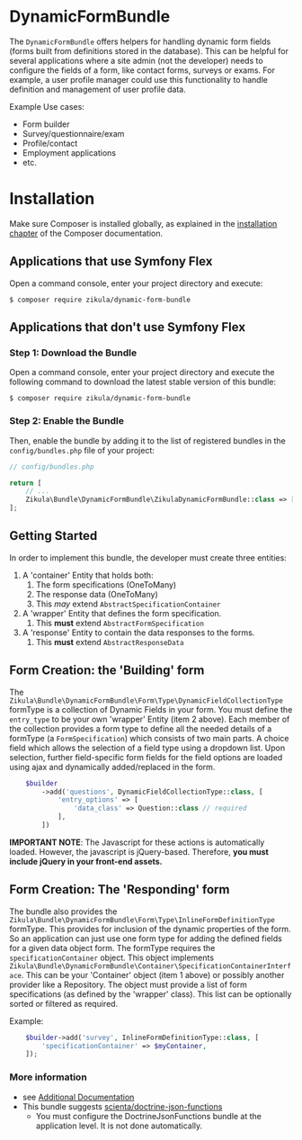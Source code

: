 DynamicFormBundle
=================

The `DynamicFormBundle` offers helpers for handling dynamic form fields (forms built from definitions stored in
the database). This can be helpful for several applications where a site admin (not the developer) needs to configure
the fields of a form, like contact forms, surveys or exams. For example, a user profile manager could use this
functionality to handle definition and management of user profile data.

Example Use cases:
- Form builder
- Survey/questionnaire/exam
- Profile/contact
- Employment applications
- etc.

Installation
============

Make sure Composer is installed globally, as explained in the
[installation chapter](https://getcomposer.org/doc/00-intro.md)
of the Composer documentation.

Applications that use Symfony Flex
----------------------------------

Open a command console, enter your project directory and execute:

```console
$ composer require zikula/dynamic-form-bundle
```

Applications that don't use Symfony Flex
----------------------------------------

### Step 1: Download the Bundle

Open a command console, enter your project directory and execute the
following command to download the latest stable version of this bundle:

```console
$ composer require zikula/dynamic-form-bundle
```

### Step 2: Enable the Bundle

Then, enable the bundle by adding it to the list of registered bundles
in the `config/bundles.php` file of your project:

```php
// config/bundles.php

return [
    // ...
    Zikula\Bundle\DynamicFormBundle\ZikulaDynamicFormBundle::class => ['all' => true],
];
```

Getting Started
---------------

In order to implement this bundle, the developer must create three entities:

1. A 'container' Entity that holds both:
   1. The form specifications (OneToMany)
   2. The response data (OneToMany)
   3. This _may_ extend `AbstractSpecificationContainer`
2. A 'wrapper' Entity that defines the form specification.
   1. This **must** extend `AbstractFormSpecification`
3. A 'response' Entity to contain the data responses to the forms.
   1. This **must** extend `AbstractResponseData`

Form Creation: the 'Building' form
----------------------------------

The `Zikula\Bundle\DynamicFormBundle\Form\Type\DynamicFieldCollectionType` formType is a collection of Dynamic Fields in
your form. You must define the `entry_type` to be your own 'wrapper' Entity (item 2 above). Each member of the
collection provides a form type to define all the needed details of a formType (a `FormSpecification`) which consists of
two main parts. A choice field which allows the selection of a field type using a dropdown list. Upon selection, further
field-specific form fields for the field options are loaded using ajax and dynamically added/replaced in the form. 

```php
    $builder
        ->add('questions', DynamicFieldCollectionType::class, [
            'entry_options' => [
                'data_class' => Question::class // required
            ],
        ])
```
**IMPORTANT NOTE**: The Javascript for these actions is automatically loaded. However, the javascript is jQuery-based.
Therefore, **you must include jQuery in your front-end assets.**

Form Creation: The 'Responding' form
------------------------------------

The bundle also provides the `Zikula\Bundle\DynamicFormBundle\Form\Type\InlineFormDefinitionType` formType. This
provides for inclusion of the dynamic properties of the form. So an application can just use one form type for adding
the defined fields for a given data object form. The formType requires the `specificationContainer` object. This object
implements `Zikula\Bundle\DynamicFormBundle\Container\SpecificationContainerInterface`. This can be your 'Container'
object (item 1 above) or possibly another provider like a Repository. The object must provide a list of form
specifications (as defined by the 'wrapper' class). This list can be optionally sorted or filtered as required.

Example:

```php
    $builder->add('survey', InlineFormDefinitionType::class, [
        'specificationContainer' => $myContainer,
    ]);
```

### More information

 - see [Additional Documentation](docs/index.md)
 - This bundle suggests [scienta/doctrine-json-functions](https://github.com/ScientaNL/DoctrineJsonFunctions)
   - You must configure the DoctrineJsonFunctions bundle at the application level. It is not done automatically.